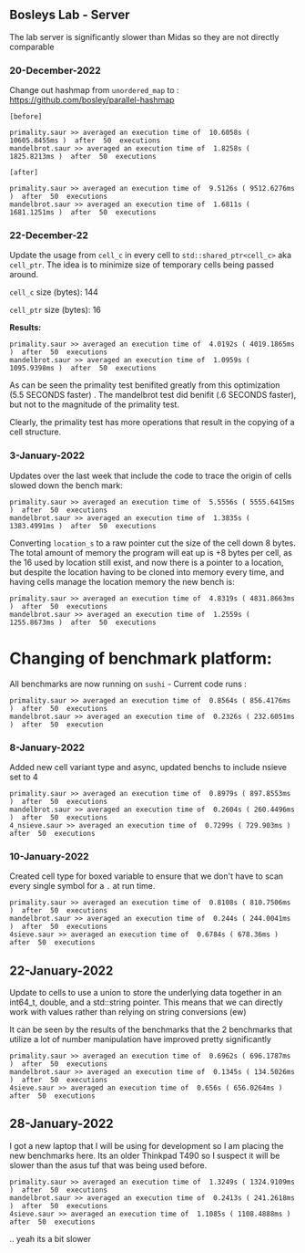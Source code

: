 ## Bosleys Lab - Server

The lab server is significantly slower than Midas so they are not directly comparable

### 20-December-2022

Change out hashmap from `unordered_map` to :
https://github.com/bosley/parallel-hashmap

```
[before]

primality.saur >> averaged an execution time of  10.6058s ( 10605.8455ms )  after  50  executions
mandelbrot.saur >> averaged an execution time of  1.8258s ( 1825.8213ms )  after  50  executions

[after]

primality.saur >> averaged an execution time of  9.5126s ( 9512.6276ms )  after  50  executions
mandelbrot.saur >> averaged an execution time of  1.6811s ( 1681.1251ms )  after  50  executions
```

### 22-December-22

Update the usage from `cell_c` in every cell to `std::shared_ptr<cell_c>` aka `cell_ptr`. The idea is to minimize size
of temporary cells being passed around.


`cell_c` size (bytes): 144

`cell_ptr` size (bytes): 16

**Results:**
```
primality.saur >> averaged an execution time of  4.0192s ( 4019.1865ms )  after  50  executions
mandelbrot.saur >> averaged an execution time of  1.0959s ( 1095.9398ms )  after  50  executions
```

As can be seen the primality test benifited greatly from this optimization (5.5 SECONDS faster) . The mandelbrot test did benifit (.6 SECONDS faster), but not to the magnitude of the primality test.

Clearly, the primality test has more operations that result in the copying of a cell structure.


### 3-January-2022

Updates over the last week that include the code to trace the origin of cells slowed down the bench mark:

```
primality.saur >> averaged an execution time of  5.5556s ( 5555.6415ms )  after  50  executions
mandelbrot.saur >> averaged an execution time of  1.3835s ( 1383.4991ms )  after  50  executions
```

Converting `location_s` to a raw pointer cut the size of the cell down 8 bytes. The total amount of memory the program will eat up is +8 bytes per cell, as the 16 used by location still exist, and now there is a pointer to a location, but despite the location
having to be cloned into memory every time, and having cells manage the location memory the new bench is:

```
primality.saur >> averaged an execution time of  4.8319s ( 4831.8663ms )  after  50  executions
mandelbrot.saur >> averaged an execution time of  1.2559s ( 1255.8673ms )  after  50  executions
```


# Changing of benchmark platform:

All benchmarks are now running on `sushi` - Current code runs : 

```
primality.saur >> averaged an execution time of  0.8564s ( 856.4176ms )  after  50  executions
mandelbrot.saur >> averaged an execution time of  0.2326s ( 232.6051ms )  after  50  execution
```

### 8-January-2022

Added new cell variant type and async, updated benchs to include nsieve set to 4

```
primality.saur >> averaged an execution time of  0.8979s ( 897.8553ms )  after  50  executions
mandelbrot.saur >> averaged an execution time of  0.2604s ( 260.4496ms )  after  50  executions
4_nsieve.saur >> averaged an execution time of  0.7299s ( 729.903ms )  after  50  executions
```

### 10-January-2022

Created cell type for boxed variable to ensure that we don't have to scan every single
symbol for a `.` at run time.
```
primality.saur >> averaged an execution time of  0.8108s ( 810.7506ms )  after  50  executions
mandelbrot.saur >> averaged an execution time of  0.244s ( 244.0041ms )  after  50  executions
4sieve.saur >> averaged an execution time of  0.6784s ( 678.36ms )  after  50  executions
```

## 22-January-2022

Update to cells to use a union to store the underlying data together in an int64_t, 
double, and a std::string pointer. This means that we can directly work with values
rather than relying on string conversions (ew)

It can be seen by the results of the benchmarks that the 2 benchmarks that utilize a lot of 
number manipulation have improved pretty significantly
```
primality.saur >> averaged an execution time of  0.6962s ( 696.1787ms )  after  50  executions
mandelbrot.saur >> averaged an execution time of  0.1345s ( 134.5026ms )  after  50  executions
4sieve.saur >> averaged an execution time of  0.656s ( 656.0264ms )  after  50  executions
```

## 28-January-2022

I got a new laptop that I will be using for development so I am placing the
new benchmarks here. Its an older Thinkpad T490 so I suspect it will be slower
than the asus tuf that was being used before.

```
primality.saur >> averaged an execution time of  1.3249s ( 1324.9109ms )  after  50  executions
mandelbrot.saur >> averaged an execution time of  0.2413s ( 241.2618ms )  after  50  executions
4sieve.saur >> averaged an execution time of  1.1085s ( 1108.4888ms )  after  50  executions
```

.. yeah its a bit slower 




